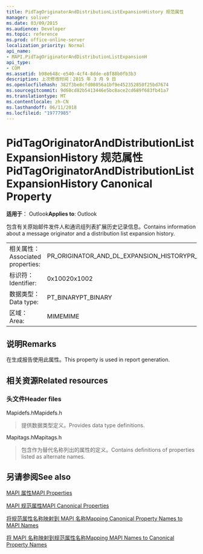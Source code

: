 ```yaml
---
title: PidTagOriginatorAndDistributionListExpansionHistory 规范属性
manager: soliver
ms.date: 03/09/2015
ms.audience: Developer
ms.topic: reference
ms.prod: office-online-server
localization_priority: Normal
api_name:
- MAPI.PidTagOriginatorAndDistributionListExpansionH
api_type:
- COM
ms.assetid: b98e648c-e540-4cf4-8dde-e8f88b0fb3b3
description: 上次修改时间：2015 年 3 月 9 日
ms.openlocfilehash: 382f3be8cfd08056a1bf9e452352850f25bd7674
ms.sourcegitcommit: 9d60cd82b5413446e5bc8ace2cd689f683fb41a7
ms.translationtype: MT
ms.contentlocale: zh-CN
ms.lasthandoff: 06/11/2018
ms.locfileid: "19777985"
---
```

# <a name="pidtagoriginatoranddistributionlistexpansionhistory-canonical-property"></a><span data-ttu-id="f5b91-103">PidTagOriginatorAndDistributionListExpansionHistory 规范属性</span><span class="sxs-lookup"><span data-stu-id="f5b91-103">PidTagOriginatorAndDistributionListExpansionHistory Canonical Property</span></span>

  
  
<span data-ttu-id="f5b91-104">**适用于**： Outlook</span><span class="sxs-lookup"><span data-stu-id="f5b91-104">**Applies to**: Outlook</span></span> 
  
<span data-ttu-id="f5b91-105">包含有关原始邮件发件人和通讯组列表扩展历史记录信息。</span><span class="sxs-lookup"><span data-stu-id="f5b91-105">Contains information about a message originator and a distribution list expansion history.</span></span>
  
|||
|:-----|:-----|
|<span data-ttu-id="f5b91-106">相关属性：</span><span class="sxs-lookup"><span data-stu-id="f5b91-106">Associated properties:</span></span>  <br/> |<span data-ttu-id="f5b91-107">PR_ORIGINATOR_AND_DL_EXPANSION_HISTORY</span><span class="sxs-lookup"><span data-stu-id="f5b91-107">PR_ORIGINATOR_AND_DL_EXPANSION_HISTORY</span></span>  <br/> |
|<span data-ttu-id="f5b91-108">标识符：</span><span class="sxs-lookup"><span data-stu-id="f5b91-108">Identifier:</span></span>  <br/> |<span data-ttu-id="f5b91-109">0x1002</span><span class="sxs-lookup"><span data-stu-id="f5b91-109">0x1002</span></span>  <br/> |
|<span data-ttu-id="f5b91-110">数据类型：</span><span class="sxs-lookup"><span data-stu-id="f5b91-110">Data type:</span></span>  <br/> |<span data-ttu-id="f5b91-111">PT_BINARY</span><span class="sxs-lookup"><span data-stu-id="f5b91-111">PT_BINARY</span></span>  <br/> |
|<span data-ttu-id="f5b91-112">区域：</span><span class="sxs-lookup"><span data-stu-id="f5b91-112">Area:</span></span>  <br/> |<span data-ttu-id="f5b91-113">MIME</span><span class="sxs-lookup"><span data-stu-id="f5b91-113">MIME</span></span>  <br/> |
   
## <a name="remarks"></a><span data-ttu-id="f5b91-114">说明</span><span class="sxs-lookup"><span data-stu-id="f5b91-114">Remarks</span></span>

<span data-ttu-id="f5b91-115">在生成报告使用此属性。</span><span class="sxs-lookup"><span data-stu-id="f5b91-115">This property is used in report generation.</span></span>
  
## <a name="related-resources"></a><span data-ttu-id="f5b91-116">相关资源</span><span class="sxs-lookup"><span data-stu-id="f5b91-116">Related resources</span></span>

### <a name="header-files"></a><span data-ttu-id="f5b91-117">头文件</span><span class="sxs-lookup"><span data-stu-id="f5b91-117">Header files</span></span>

<span data-ttu-id="f5b91-118">Mapidefs.h</span><span class="sxs-lookup"><span data-stu-id="f5b91-118">Mapidefs.h</span></span>
  
> <span data-ttu-id="f5b91-119">提供数据类型定义。</span><span class="sxs-lookup"><span data-stu-id="f5b91-119">Provides data type definitions.</span></span>
    
<span data-ttu-id="f5b91-120">Mapitags.h</span><span class="sxs-lookup"><span data-stu-id="f5b91-120">Mapitags.h</span></span>
  
> <span data-ttu-id="f5b91-121">包含作为替代名称列出的属性的定义。</span><span class="sxs-lookup"><span data-stu-id="f5b91-121">Contains definitions of properties listed as alternate names.</span></span>
    
## <a name="see-also"></a><span data-ttu-id="f5b91-122">另请参阅</span><span class="sxs-lookup"><span data-stu-id="f5b91-122">See also</span></span>



[<span data-ttu-id="f5b91-123">MAPI 属性</span><span class="sxs-lookup"><span data-stu-id="f5b91-123">MAPI Properties</span></span>](mapi-properties.md)
  
[<span data-ttu-id="f5b91-124">MAPI 规范属性</span><span class="sxs-lookup"><span data-stu-id="f5b91-124">MAPI Canonical Properties</span></span>](mapi-canonical-properties.md)
  
[<span data-ttu-id="f5b91-125">将规范属性名称映射到 MAPI 名称</span><span class="sxs-lookup"><span data-stu-id="f5b91-125">Mapping Canonical Property Names to MAPI Names</span></span>](mapping-canonical-property-names-to-mapi-names.md)
  
[<span data-ttu-id="f5b91-126">将 MAPI 名称映射到规范属性名称</span><span class="sxs-lookup"><span data-stu-id="f5b91-126">Mapping MAPI Names to Canonical Property Names</span></span>](mapping-mapi-names-to-canonical-property-names.md)

